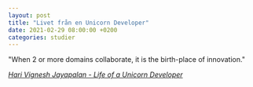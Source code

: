 ```yaml
---
layout: post
title: "Livet från en Unicorn Developer"
date: 2021-02-29 08:00:00 +0200
categories: studier
---
```

"When 2 or more domains collaborate, it is the birth-place of innovation."

_[Hari Vignesh Jayapalan - Life of a Unicorn Developer](https://medium.com/@harivigneshjayapalan/life-of-a-unicorn-developer-d442b6655399)_